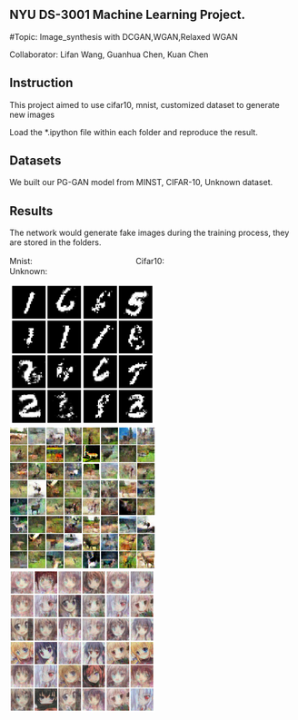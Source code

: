 ## NYU DS-3001 Machine Learning Project.
#Topic: Image_synthesis with DCGAN,WGAN,Relaxed WGAN

Collaborator: Lifan Wang,  Guanhua Chen,  Kuan Chen  

## Instruction
This project aimed to use cifar10, mnist, customized dataset to generate new images

Load the *.ipython file within each folder and reproduce the result. 

## Datasets
We built our PG-GAN model from MINST, CIFAR-10, Unknown dataset.   

## Results
The network would generate fake images during the training process, they are stored in the folders.  

Mnist:　　　　　　　　　　　　　Cifar10:　　　　　　　　　　　　Unknown:

<img src="mnist_dataset/3000.png" width="256px"/><img src="cifar10_dataset/60000.png" width="256px"/><img src="xiaojiejie_dataset/3500.png" width="256px"/>
